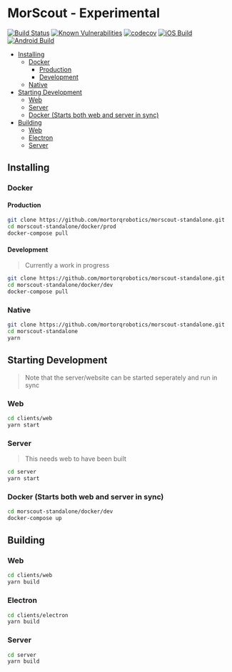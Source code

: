 # MorScout - Experimental <!-- omit in toc -->

[![Build Status](https://api.cirrus-ci.com/github/mortorqrobotics/morscout-standalone.svg)](https://cirrus-ci.com/github/mortorqrobotics/morscout-standalone)
[![Known Vulnerabilities](https://snyk.io/test/github/mortorqrobotics/morscout-standalone/badge.svg)](https://snyk.io/test/github/mortorqrobotics/morscout-standalone)
[![codecov](https://codecov.io/gh/mortorqrobotics/morscout-standalone/branch/master/graph/badge.svg)](https://codecov.io/gh/mortorqrobotics/morscout-standalone)
[![iOS Build](https://build.appcenter.ms/v0.1/apps/a0fa44cd-1214-41c9-942b-a1a33bfea92b/branches/master/badge)](https://appcenter.ms)
[![Android Build](https://build.appcenter.ms/v0.1/apps/af68d026-c265-4753-a756-2764cdfe5137/branches/master/badge)](https://appcenter.ms)

- [Installing](#installing)
  - [Docker](#docker)
    - [Production](#production)
    - [Development](#development)
  - [Native](#native)
- [Starting Development](#starting-development)
  - [Web](#web)
  - [Server](#server)
  - [Docker (Starts both web and server in sync)](#docker-starts-both-web-and-server-in-sync)
- [Building](#building)
  - [Web](#web-1)
  - [Electron](#electron)
  - [Server](#server-1)

## Installing

### Docker

#### Production

```bash
git clone https://github.com/mortorqrobotics/morscout-standalone.git
cd morscout-standalone/docker/prod
docker-compose pull
```

#### Development

> Currently a work in progress

```bash
git clone https://github.com/mortorqrobotics/morscout-standalone.git
cd morscout-standalone/docker/dev
docker-compose pull
```

### Native

```bash
git clone https://github.com/mortorqrobotics/morscout-standalone.git
cd morscout-standalone
yarn
```

## Starting Development

> Note that the server/website can be started seperately and run in sync

### Web
```bash
cd clients/web
yarn start
```

### Server

> This needs web to have been built

```bash
cd server
yarn start
```

### Docker (Starts both web and server in sync)

```bash
cd morscout-standalone/docker/dev
docker-compose up
```

## Building

### Web

```bash
cd clients/web
yarn build
```

### Electron

```bash
cd clients/electron
yarn build
```

### Server

```bash
cd server
yarn build
```
